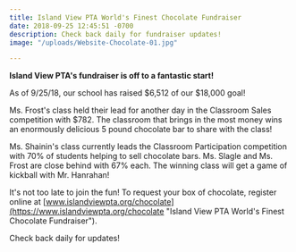 ```yaml
---
title: Island View PTA World's Finest Chocolate Fundraiser
date: 2018-09-25 12:45:51 -0700
description: Check back daily for fundraiser updates!
image: "/uploads/Website-Chocolate-01.jpg"

---
```

**Island View PTA's fundraiser is off to a fantastic start!**

As of 9/25/18, our school has raised $6,512 of our $18,000 goal!

Ms. Frost's class held their lead for another day in the Classroom Sales competition with $782. The classroom that brings in the most money wins an enormously delicious 5 pound chocolate bar to share with the class!

Ms. Shainin's class currently leads the Classroom Participation competition with 70% of students helping to sell chocolate bars. Ms. Slagle and Ms. Frost are close behind with 67% each. The winning class will get a game of kickball with Mr. Hanrahan!

It's not too late to join the fun! To request your box of chocolate, register online at [www.islandviewpta.org/chocolate](https://www.islandviewpta.org/chocolate "Island View PTA World's Finest Chocolate Fundraiser").

Check back daily for updates!
